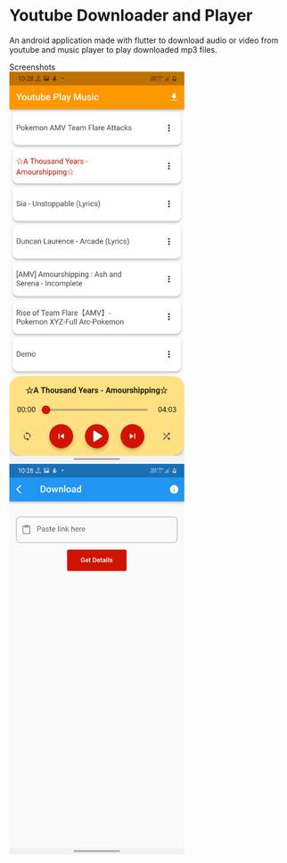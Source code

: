 # Youtube Downloader and Player

An android application made with flutter to download audio or video from youtube and music player 
to play downloaded mp3 files.

Screenshots
<br>
<img src="screenshots/home.jpg" height = 700/>
<img src="screenshots/downloader.jpg" height = 700/>

